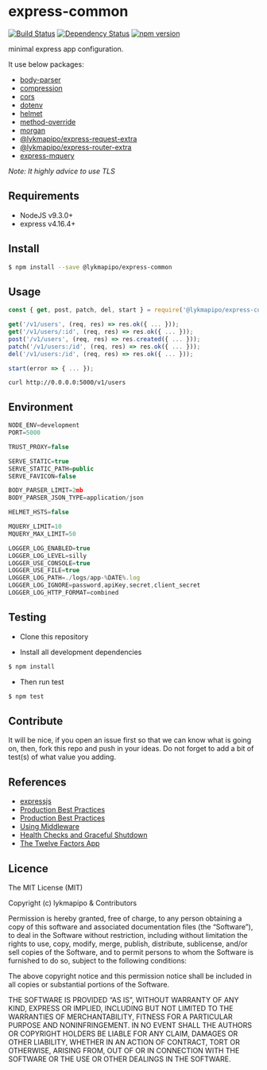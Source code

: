 # express-common

[![Build Status](https://travis-ci.org/lykmapipo/express-common.svg?branch=master)](https://travis-ci.org/lykmapipo/express-common)
[![Dependency Status](https://img.shields.io/david/lykmapipo/express-common.svg?style=flat)](https://david-dm.org/lykmapipo/express-common)
[![npm version](https://badge.fury.io/js/%40lykmapipo%2Fexpress-common.svg)](https://badge.fury.io/js/@lykmapipo/express-common)


minimal express app configuration.

It use below packages:
- [body-parser](https://github.com/expressjs/body-parser)
- [compression](https://github.com/expressjs/compression)
- [cors](https://github.com/expressjs/cors)
- [dotenv](https://github.com/motdotla/dotenv)
- [helmet](https://github.com/helmetjs/helmet)
- [method-override](https://github.com/expressjs/method-override)
- [morgan](https://github.com/expressjs/morgan)
- [@lykmapipo/express-request-extra](https://github.com/lykmapipo/express-request-extra)
- [@lykmapipo/express-router-extra](https://github.com/lykmapipo/express-router-extra)
- [express-mquery](https://github.com/lykmapipo/express-mquery)

*Note: It highly advice to use TLS*

## Requirements

- NodeJS v9.3.0+
- express v4.16.4+

## Install
```sh
$ npm install --save @lykmapipo/express-common
```

## Usage
```js
const { get, post, patch, del, start } = require('@lykmapipo/express-common');

get('/v1/users', (req, res) => res.ok({ ... }));
get('/v1/users/:id', (req, res) => res.ok({ ... }));
post('/v1/users', (req, res) => res.created({ ... }));
patch('/v1/users:/id', (req, res) => res.ok({ ... }));
del('/v1/users:/id', (req, res) => res.ok({ ... }));

start(error => { ... });
```

```curl
curl http://0.0.0.0:5000/v1/users
```

## Environment
```js
NODE_ENV=development
PORT=5000

TRUST_PROXY=false

SERVE_STATIC=true
SERVE_STATIC_PATH=public
SERVE_FAVICON=false

BODY_PARSER_LIMIT=2mb
BODY_PARSER_JSON_TYPE=application/json

HELMET_HSTS=false

MQUERY_LIMIT=10
MQUERY_MAX_LIMIT=50

LOGGER_LOG_ENABLED=true
LOGGER_LOG_LEVEL=silly
LOGGER_USE_CONSOLE=true
LOGGER_USE_FILE=true
LOGGER_LOG_PATH=./logs/app-%DATE%.log
LOGGER_LOG_IGNORE=password,apiKey,secret,client_secret
LOGGER_LOG_HTTP_FORMAT=combined
```

## Testing
* Clone this repository

* Install all development dependencies
```sh
$ npm install
```
* Then run test
```sh
$ npm test
```

## Contribute
It will be nice, if you open an issue first so that we can know what is going on, then, fork this repo and push in your ideas. Do not forget to add a bit of test(s) of what value you adding.

## References
- [expressjs](https://expressjs.com/)
- [Production Best Practices](https://expressjs.com/en/advanced/best-practice-security.html)
- [Production Best Practices](https://expressjs.com/en/advanced/best-practice-performance.html)
- [Using Middleware](http://expressjs.com/en/guide/using-middleware.html)
- [Health Checks and Graceful Shutdown](https://expressjs.com/en/advanced/healthcheck-graceful-shutdown.html)
- [The Twelve Factors App](https://12factor.net/)

## Licence
The MIT License (MIT)

Copyright (c) lykmapipo & Contributors

Permission is hereby granted, free of charge, to any person obtaining a copy of this software and associated documentation files (the “Software”), to deal in the Software without restriction, including without limitation the rights to use, copy, modify, merge, publish, distribute, sublicense, and/or sell copies of the Software, and to permit persons to whom the Software is furnished to do so, subject to the following conditions:

The above copyright notice and this permission notice shall be included in all copies or substantial portions of the Software.

THE SOFTWARE IS PROVIDED “AS IS”, WITHOUT WARRANTY OF ANY KIND, EXPRESS OR IMPLIED, INCLUDING BUT NOT LIMITED TO THE WARRANTIES OF MERCHANTABILITY, FITNESS FOR A PARTICULAR PURPOSE AND NONINFRINGEMENT. IN NO EVENT SHALL THE AUTHORS OR COPYRIGHT HOLDERS BE LIABLE FOR ANY CLAIM, DAMAGES OR OTHER LIABILITY, WHETHER IN AN ACTION OF CONTRACT, TORT OR OTHERWISE, ARISING FROM, OUT OF OR IN CONNECTION WITH THE SOFTWARE OR THE USE OR OTHER DEALINGS IN THE SOFTWARE.
